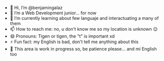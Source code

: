- 👋 Hi, I’m @benjamingalaz
- 👀 I’m a Web Development junior... for now
- 🌱 I’m currently learning about few languaje and interactuating a many of them
- 📫 How to reach me: no, u don't know me so my location is unknown 😉
- 😄 Pronouns: Tigen or tigen, the "t" is important xd
- ⚡ Fun fact: my English is bad, don't tell me anything about this
- 🔨 This area is work in progress so, be patience please... and mi English too

<!---
benjamingalaz/benjamingalaz is a ✨ special ✨ repository because its `README.md` (this file) appears on your GitHub profile.
You can click the Preview link to take a look at your changes.
--->
